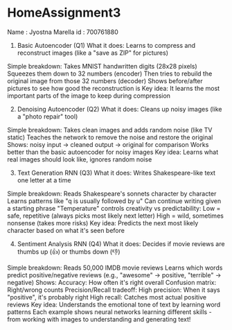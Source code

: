 # HomeAssignment3
Name : Jyostna Marella
id   : 700761880

1. Basic Autoencoder (Q1)
What it does: Learns to compress and reconstruct images (like a "save as ZIP" for pictures)

Simple breakdown:
Takes MNIST handwritten digits (28x28 pixels)
Squeezes them down to 32 numbers (encoder)
Then tries to rebuild the original image from those 32 numbers (decoder)
Shows before/after pictures to see how good the reconstruction is
Key idea: It learns the most important parts of the image to keep during compression

2. Denoising Autoencoder (Q2)
What it does: Cleans up noisy images (like a "photo repair" tool)

Simple breakdown:
Takes clean images and adds random noise (like TV static)
Teaches the network to remove the noise and restore the original
Shows: noisy input → cleaned output → original for comparison
Works better than the basic autoencoder for noisy images
Key idea: Learns what real images should look like, ignores random noise

3. Text Generation RNN (Q3)
What it does: Writes Shakespeare-like text one letter at a time

Simple breakdown:
Reads Shakespeare's sonnets character by character
Learns patterns like "q is usually followed by u"
Can continue writing given a starting phrase
"Temperature" controls creativity vs predictability:
Low = safe, repetitive (always picks most likely next letter)
High = wild, sometimes nonsense (takes more risks)
Key idea: Predicts the next most likely character based on what it's seen before

4. Sentiment Analysis RNN (Q4)
What it does: Decides if movie reviews are thumbs up (👍) or thumbs down (👎)

Simple breakdown:
Reads 50,000 IMDB movie reviews
Learns which words predict positive/negative reviews
(e.g., "awesome" → positive, "terrible" → negative)
Shows:
Accuracy: How often it's right overall
Confusion matrix: Right/wrong counts
Precision/Recall tradeoff:
High precision: When it says "positive", it's probably right
High recall: Catches most actual positive reviews
Key idea: Understands the emotional tone of text by learning word patterns
Each example shows neural networks learning different skills - from working with images to understanding and generating text!
